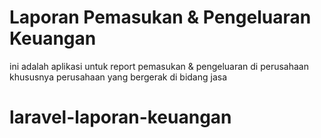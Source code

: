<h1>Laporan Pemasukan & Pengeluaran Keuangan</h1>

ini adalah aplikasi untuk report pemasukan & pengeluaran di perusahaan khususnya perusahaan yang bergerak di bidang jasa
# laravel-laporan-keuangan
